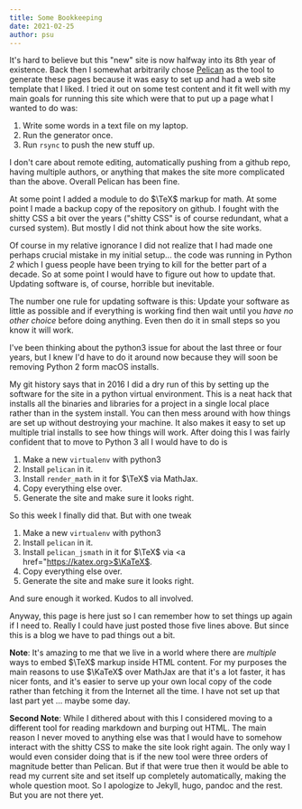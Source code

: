 ```yaml
---
title: Some Bookkeeping
date: 2021-02-25
author: psu
---
```


It's hard to believe but this "new" site is now halfway into its 8th year of existence. Back then I somewhat arbitrarily chose <a href="https://blog.getpelican.com">Pelican</a> as the tool to generate these pages because it was easy to set up and had a web site template that I liked. I tried it out on some test content and it fit well with my main goals for running this site which were that to put up a page what I wanted to do was:

1. Write some words in a text file on my laptop.
2. Run the generator once.
3. Run `rsync` to push the new stuff up.

I don't care about remote editing, automatically pushing from a github repo, having multiple authors, or anything that makes the site more complicated than the above. Overall Pelican has been fine.

At some point I added a module to do $\TeX$ markup for math. At some point I made a backup copy of the repository on github. I fought with the shitty CSS a bit over the years ("shitty CSS" is of course redundant, what a cursed system). But mostly I did not think about how the site works.

Of course in my relative ignorance I did not realize that I had made one perhaps crucial mistake in my initial setup... the code was running in Python *2* which I guess people have been trying to kill for the better part of a decade. So at some point I would have to figure out how to update that. Updating software is, of course, horrible but inevitable.

The number one rule for updating software is this: Update your software as little as possible and if everything is working find then wait until you _have no other choice_ before doing anything. Even then do it in small steps so you know it will work.

I've been thinking about the python3 issue for about the last three or four years, but I knew I'd have to do it around now because they will soon be removing Python 2 form macOS installs.

My git history says that in 2016 I did a dry run of this by setting up the software for the site in a python virtual environment. This is a neat hack that installs all the binaries and libraries for a project in a single local place rather than in the system install. You can then mess around with how things are set up without destroying your machine. It also makes it easy to set up multiple trial installs to see how things will work. After doing this I was fairly confident that to move to Python 3 all I would have to do is

1. Make a new `virtualenv` with python3
2. Install `pelican` in it.
3. Install `render_math` in it for $\TeX$ via MathJax.
4. Copy everything else over.
5. Generate the site and make sure it looks right.

So this week I finally did that. But with one tweak

1. Make a new `virtualenv` with python3
2. Install `pelican` in it.
3. Install `pelican_jsmath` in it for $\TeX$ via <a href="https://katex.org>$\KaTeX$</a>.
4. Copy everything else over.
5. Generate the site and make sure it looks right.

And sure enough it worked. Kudos to all involved.

Anyway, this page is here just so I can remember how to set things up again if I need to. Really I could have just posted those five lines above. But since this is a blog we have to pad things out a bit.

**Note**: It's amazing to me that we live in a world where there are *multiple* ways to embed $\TeX$ markup inside HTML content. For my purposes the main reasons to use $\KaTeX$ over MathJax are that it's a lot faster, it has nicer fonts, and it's easier to serve up your own local copy of the code rather than fetching it from the Internet all the time. I have not set up that last part yet ... maybe some day.

**Second Note**: While I dithered about with this I considered moving to a different tool for reading markdown and burping out HTML. The main reason I never moved to anything else was that I would have to somehow interact with the shitty CSS to make the site look right again. The only way I would even consider doing that is if the new tool were three orders of magnitude better than Pelican. But if that were true then it would be able to read my current site and set itself up completely automatically, making the whole question moot. So I apologize to Jekyll, hugo, pandoc and the rest. But you are not there yet.

